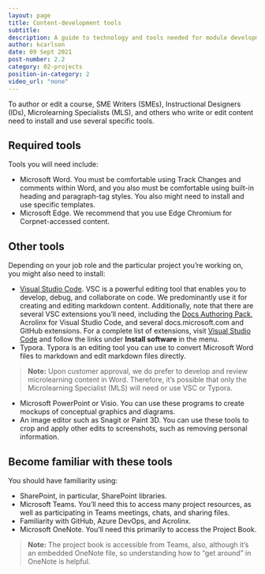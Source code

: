```yaml
---
layout: page
title: Content-development tools
subtitle:
description: A guide to technology and tools needed for module development
author: kcarlson
date: 09 Sept 2021
post-number: 2.2
category: 02-projects
position-in-category: 2
video_url: "none"
---
```


To author or edit a course, SME Writers (SMEs), Instructional Designers (IDs), Microlearning Specialists (MLS), and others who write or edit content need to install and use several specific tools.

## Required tools

Tools you will need include:

- Microsoft Word. You must be comfortable using Track Changes and comments within Word, and you also must be comfortable using built-in heading and paragraph-tag styles. You also might need to install and use specific templates. 
- Microsoft Edge. We recommend that you use Edge Chromium for Corpnet-accessed content.

## Other tools

Depending on your job role and the particular project you’re working on, you might also need to install:

- [Visual Studio Code](https://waypointventures.github.io/docs/install/install-vsc.html). VSC is a powerful editing tool that enables you to develop, debug, and collaborate on code. We predominantly use it for creating and editing markdown content. Additionally, note that there are several VSC extensions you’ll need, including the [Docs Authoring Pack](https://waypointventures.github.io/docs/install/install-author-pack.html), Acrolinx for Visual Studio Code, and several docs.microsoft.com and GitHub extensions. For a complete list of extensions, visit [Visual Studio Code](https://waypointventures.github.io/docs/install/install-vsc.html) and follow the links under **Install software** in the menu.
- Typora. Typora is an editing tool you can use to convert Microsoft Word files to markdown and edit markdown files directly.

>**Note:** Upon customer approval, we do prefer to develop and review microlearning content in Word. Therefore, it’s possible that only the Microlearning Specialist (MLS) will need or use VSC or Typora.

- Microsoft PowerPoint or Visio. You can use these programs to create mockups of conceptual graphics and diagrams.
- An image editor such as Snagit or Paint 3D. You can use these tools to crop and apply other edits to screenshots, such as removing personal information.

## Become familiar with these tools

You should have familiarity using:

- SharePoint, in particular, SharePoint libraries.
- Microsoft Teams. You’ll need this to access many project resources, as well as participating in Teams meetings, chats, and sharing files.
- Familiarity with GitHub, Azure DevOps, and Acrolinx.
- Microsoft OneNote. You’ll need this primarily to access the Project Book.

>**Note:** The project book is accessible from Teams, also, although it’s an embedded OneNote file, so understanding how to “get around” in OneNote is helpful.
